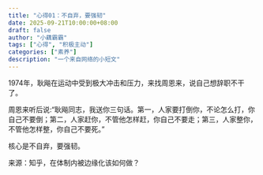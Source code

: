 ```yaml
---
title: "心得01：不自弃，要强韧"
date: 2025-09-21T10:00:00+08:00
draft: false
author: "小藕霸霸"
tags: ["心得", "积极主动"]
categories: ["素养"]
description: "一个来自网络的小短文"
---
```



1974年，耿飚在运动中受到极大冲击和压力，来找周恩来，说自己想辞职不干了。

周恩来听后说:“耿飚同志，我送你三句话。第一，人家要打倒你，不论怎么打，你自己不要倒；第二，人家赶你，不管他怎样赶，你自己不要走；第三，人家整你，不管他怎样整，你自己不要死。”

核心是不自弃，要强韧。

来源：知乎，在体制内被边缘化该如何做？